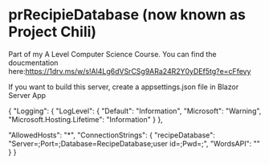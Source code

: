 # prRecipieDatabase (now known as Project Chili)
Part of my A Level Computer Science Course. 
You can find the doucmentation here:https://1drv.ms/w/s!Al4Lg6dVSrCSg9ARa24R2Y0yDEf5tg?e=cFfevy

If you want to build this server, create a appsettings.json file in Blazor Server App

{
  "Logging": {
    "LogLevel": {
      "Default": "Information",
      "Microsoft": "Warning",
      "Microsoft.Hosting.Lifetime": "Information"
    }
  },

  "AllowedHosts": "*",
  "ConnectionStrings": {
    "recipeDatabase": "Server=<yourIP>;Port=<yourPort>;Database=RecipeDatabase;user id=<yourUsername>;Pwd=<yourPassword>;",
    "WordsAPI": "<yourAPIKey>"
  }
}
